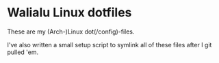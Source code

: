 Walialu Linux dotfiles
======================

These are my (Arch-)Linux dot(/config)-files.

I've also written a small setup script to symlink all of these files after I
git pulled 'em.

